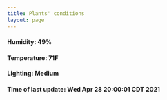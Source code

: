 ```yaml
---
title: Plants' conditions
layout: page
---
```



#### Humidity: 49%
#### Temperature: 71F
#### Lighting: Medium
#### Time of last update: Wed Apr 28 20:00:01 CDT 2021
